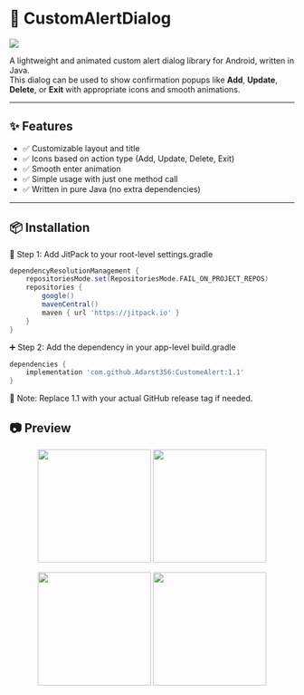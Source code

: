 # 🔔 CustomAlertDialog
[![](https://jitpack.io/v/Adarst356/CustomeAlert.svg)](https://jitpack.io/#Adarst356/CustomeAlert)

A lightweight and animated custom alert dialog library for Android, written in Java.  
This dialog can be used to show confirmation popups like **Add**, **Update**, **Delete**, or **Exit** with appropriate icons and smooth animations.

---

## ✨ Features

- ✅ Customizable layout and title  
- ✅ Icons based on action type (Add, Update, Delete, Exit)  
- ✅ Smooth enter animation  
- ✅ Simple usage with just one method call  
- ✅ Written in pure Java (no extra dependencies)  

---

## 📦 Installation

🔧 Step 1: Add JitPack to your root-level settings.gradle

```groovy
dependencyResolutionManagement {
    repositoriesMode.set(RepositoriesMode.FAIL_ON_PROJECT_REPOS)
    repositories {
        google()
        mavenCentral()
        maven { url 'https://jitpack.io' }
    }
}
```



➕ Step 2: Add the dependency in your app-level build.gradle

```groovy
dependencies {
    implementation 'com.github.Adarst356:CustomeAlert:1.1'
}
```
📝 Note: Replace 1.1 with your actual GitHub release tag if needed.


## 📷 Preview

<p align="center">
  <img src="https://github.com/user-attachments/assets/ed66936f-ddb3-4442-8a3b-12f049970cba" width="200" />
  <img src="https://github.com/user-attachments/assets/34077972-f086-4a6d-9640-d8f08e784d1c" width="200" />
</p>

<p align="center">
  <img src="https://github.com/user-attachments/assets/f465f326-a1c8-40d2-a64c-dc9f877024fa" width="200" />
  <img src="https://github.com/user-attachments/assets/2e542e12-2938-46a5-8fd5-10a4cdf43b40" width="200" />
</p>


